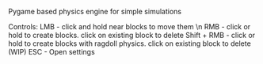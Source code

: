 Pygame based physics engine for simple simulations

Controls:
  LMB - click and hold near blocks to move them \n
  RMB - click or hold to create blocks. click on existing block to delete
  Shift + RMB - click or hold to create blocks with ragdoll physics. click on existing block to delete (WIP)
  ESC - Open settings
